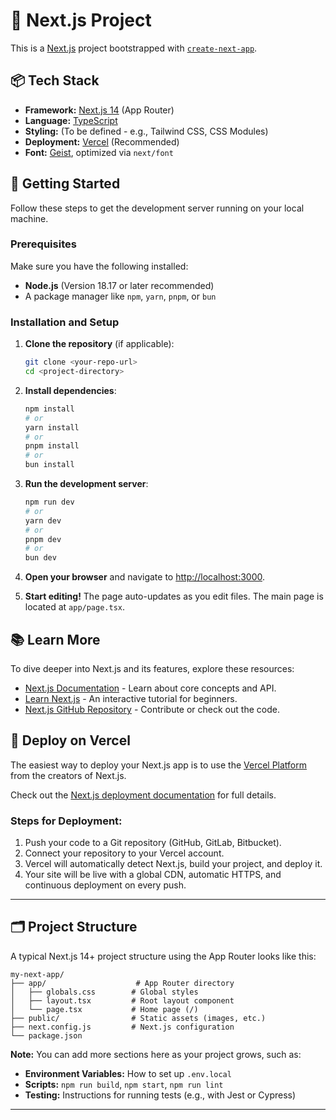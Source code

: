 # 🚀 Next.js Project

This is a [Next.js](https://nextjs.org/) project bootstrapped with [`create-next-app`](https://nextjs.org/docs/app/api-reference/cli/create-next-app).

## 📦 Tech Stack

- **Framework:** [Next.js 14](https://nextjs.org/docs) (App Router)
- **Language:** [TypeScript](https://www.typescriptlang.org/)
- **Styling:** (To be defined - e.g., Tailwind CSS, CSS Modules)
- **Deployment:** [Vercel](https://vercel.com/) (Recommended)
- **Font:** [Geist](https://vercel.com/font), optimized via `next/font`

## 🏁 Getting Started

Follow these steps to get the development server running on your local machine.

### Prerequisites

Make sure you have the following installed:
- **Node.js** (Version 18.17 or later recommended)
- A package manager like `npm`, `yarn`, `pnpm`, or `bun`

### Installation and Setup

1.  **Clone the repository** (if applicable):
    ```bash
    git clone <your-repo-url>
    cd <project-directory>
    ```

2.  **Install dependencies**:
    ```bash
    npm install
    # or
    yarn install
    # or
    pnpm install
    # or
    bun install
    ```

3.  **Run the development server**:
    ```bash
    npm run dev
    # or
    yarn dev
    # or
    pnpm dev
    # or
    bun dev
    ```

4.  **Open your browser** and navigate to [http://localhost:3000](http://localhost:3000).

5.  **Start editing!** The page auto-updates as you edit files. The main page is located at `app/page.tsx`.

## 📚 Learn More

To dive deeper into Next.js and its features, explore these resources:

- [Next.js Documentation](https://nextjs.org/docs) - Learn about core concepts and API.
- [Learn Next.js](https://nextjs.org/learn) - An interactive tutorial for beginners.
- [Next.js GitHub Repository](https://github.com/vercel/next.js) - Contribute or check out the code.

## 🚀 Deploy on Vercel

The easiest way to deploy your Next.js app is to use the [Vercel Platform](https://vercel.com/new?utm_medium=default-template&filter=next.js&utm_source=create-next-app&utm_campaign=create-next-app-readme) from the creators of Next.js.

Check out the [Next.js deployment documentation](https://nextjs.org/docs/app/building-your-application/deploying) for full details.

### Steps for Deployment:
1. Push your code to a Git repository (GitHub, GitLab, Bitbucket).
2. Connect your repository to your Vercel account.
3. Vercel will automatically detect Next.js, build your project, and deploy it.
4. Your site will be live with a global CDN, automatic HTTPS, and continuous deployment on every push.

---

## 🗂️ Project Structure 

A typical Next.js 14+ project structure using the App Router looks like this:

```
my-next-app/
├── app/                    # App Router directory
│   ├── globals.css        # Global styles
│   ├── layout.tsx         # Root layout component
│   └── page.tsx           # Home page (/) 
├── public/                # Static assets (images, etc.)
├── next.config.js         # Next.js configuration
└── package.json
```

**Note:** You can add more sections here as your project grows, such as:
- **Environment Variables:** How to set up `.env.local`
- **Scripts:** `npm run build`, `npm start`, `npm run lint`
- **Testing:** Instructions for running tests (e.g., with Jest or Cypress)

---